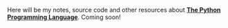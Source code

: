 Here will be my notes, source code and other resources about **[The Python Programming Language](https://www.python.org/)**. Coming soon!

